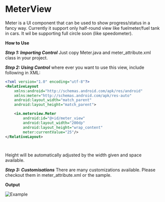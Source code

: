 # MeterView
Meter is a UI component that can be used to show progress/status in a fancy way. Currently it support only half-round view like fuelmeter/fuel tank in cars. It wil be supporting full circle soon (like speedometer).

**How to Use**


***Step 1: Importing Control***
Just copy Meter.java and meter_attribute.xml class in your project. 

***Step 2: Using Control***
where ever you want to use this view, include following in XML:

```xml
<?xml version="1.0" encoding="utf-8"?>
<RelativeLayout
    xmlns:android="http://schemas.android.com/apk/res/android"
    xmlns:meter="http://schemas.android.com/apk/res-auto"
    android:layout_width="match_parent"
    android:layout_height="match_parent">

    <in.meterview.Meter
        android:id="@+id/meter_view"
        android:layout_width="200dp"
        android:layout_height="wrap_content"
        meter:currentValue="25"/>
</RelativeLayout>

  
```

Height will be automatically adjusted by the width given and space available. 

***Step 3: Customisations*** 
There are many customizations available. Please checkout them in meter_attribute.xml or the sample. 

**Output**


![Example](http://s31.postimg.org/dpezryrx7/Screenshot_20160420_160611.png)





